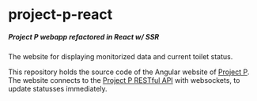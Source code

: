 # project-p-react
##### Project P webapp refactored in React w/ SSR

The website for displaying monitorized data and current toilet status.

This repository holds the source code of the Angular website of [Project P](https://github.com/Proj-P).
The website connects to the [Project P RESTful API](https://github.com/Proj-P/project-p-api) with websockets, to update statusses immediately. 
